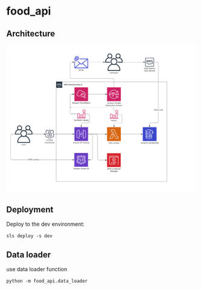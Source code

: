 # food_api

## Architecture
![Architecture diagram](architecture_diagram.png?raw=true "Architecture diagram")

## Deployment
Deploy to the dev environment:
```
sls deploy -s dev
```

## Data loader
use data loader function
```
python -m food_api.data_loader
```